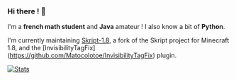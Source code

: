 ### Hi there ! 👋

I'm a **french math student** and **Java** amateur ! I also know a bit of **Python**.

I'm currently maintaining [Skript-1.8](https://github.com/Matocolotoe/Skript-1.8), a fork of the Skript project for Minecraft 1.8, and the [InvisibilityTagFix] (https://github.com/Matocolotoe/InvisibilityTagFix) plugin.

[![Stats](https://github-readme-stats.vercel.app/api?username=Matocolotoe&count_private=true&show_icons=true&theme=tokyonight)](https://github.com/anuraghazra/github-readme-stats)
